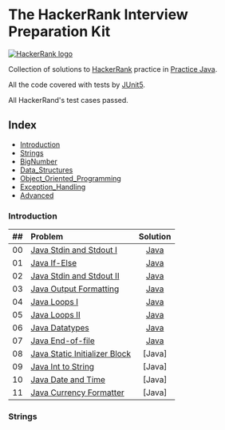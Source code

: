 # The HackerRank Interview Preparation Kit

[![HackerRank logo](https://hrcdn.net/fcore/assets/brand/h_mark_sm-966d2b45e3.svg)](https://www.hackerrank.com)

Collection of solutions to [HackerRank](https://www.hackerrank.com) practice  in [Practice Java](https://www.hackerrank.com/domains/java?filters%5Bstatus%5D%5B%5D=unsolved&badge_type=java).

All the code covered with tests by [JUnit5](https://mvnrepository.com/artifact/org.junit.jupiter/junit-jupiter-api).

All HackerRand's test cases passed.

## Index
- [Introduction](#Introduction)
- [Strings](#Strings)
- [BigNumber](#BigNumber)
- [Data_Structures](#Data_Structures)
- [Object_Oriented_Programming](#Object_Oriented_Programming)
- [Exception_Handling](#Exception_Handling)
- [Advanced](#Advanced)

### Introduction

| ## | Problem | Solution |
| :--- | :--- | :---: |
| 00 | [Java Stdin and Stdout I](https://www.hackerrank.com/challenges/java-stdin-and-stdout-1/problem) | [Java](src/main/java/introduction/StdInOut1.java) |
| 01 | [Java If-Else](https://www.hackerrank.com/challenges/java-if-else/problem) | [Java](src/main/java/introduction/JavaIfElse.java) |
| 02 | [Java Stdin and Stdout II](https://www.hackerrank.com/challenges/java-stdin-stdout/problem) | [Java](src/main/java/introduction/StdInOut2.java) |
| 03 | [Java Output Formatting](https://www.hackerrank.com/challenges/java-output-formatting/problem) | [Java](src/main/java/introduction/OutputFormatting.java) |
| 04 | [Java Loops I](https://www.hackerrank.com/challenges/java-loops-i/problem) | [Java](src/main/java/introduction/LoopsI.java) |
| 05 | [Java Loops II](https://www.hackerrank.com/challenges/java-loops/problem) | [Java](src/main/java/introduction/JavaLoops2.java) |
| 06 | [Java Datatypes](https://www.hackerrank.com/challenges/java-datatypes/problem) | [Java](src/main/java/introduction/Datatypes.java) |
| 07 | [Java End-of-file](https://www.hackerrank.com/challenges/java-end-of-file/problem) | [Java](src/main/java/introduction/EndOfFile.java) |
| 08 | [Java Static Initializer Block](https://www.hackerrank.com/challenges/java-static-initializer-block/problem) | [Java] |
| 09 | [Java Int to String](https://www.hackerrank.com/challenges/java-int-to-string/problem) | [Java] |
| 10 | [Java Date and Time](https://www.hackerrank.com/challenges/java-date-and-time/problem) | [Java] |
| 11 | [Java Currency Formatter](https://www.hackerrank.com/challenges/java-currency-formatter/problem) | [Java] |

### Strings